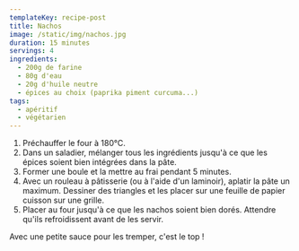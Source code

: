 ```yaml
---
templateKey: recipe-post
title: Nachos
image: /static/img/nachos.jpg
duration: 15 minutes
servings: 4
ingredients:
  - 200g de farine
  - 80g d'eau
  - 20g d'huile neutre
  - épices au choix (paprika piment curcuma...)
tags:
  - apéritif
  - végétarien
---
```

1. Préchauffer le four à 180°C.
2. Dans un saladier, mélanger tous les ingrédients jusqu'à ce que les épices soient bien intégrées dans la pâte.
3. Former une boule et la mettre au frai pendant 5 minutes.
4. Avec un rouleau à pâtisserie (ou à l'aide d'un laminoir), aplatir la pâte un maximum. Dessiner des triangles et les placer sur une feuille de papier cuisson sur une grille.
5. Placer au four jusqu'à ce que les nachos soient bien dorés. Attendre qu'ils refroidissent avant de les servir.

Avec une petite sauce pour les tremper, c'est le top !